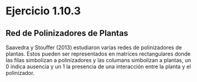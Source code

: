 # Ejercicio 1.10.3
## Red de Polinizadores de Plantas
Saavedra y Stouffer (2013) estudiaron varias redes de polinizadores de plantas. Estos pueden ser representados en matrices rectangulares donde las filas simbolizan a polinizadores y las columans simbolizan a plantas, un 0 indica ausencia y un 1 la presencia de una interacción entre la planta y el polinizador.
